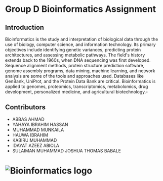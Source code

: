# Group D Bioinformatics Assignment
## Introduction
Bioinformatics is the study and interpretation of biological data through the use of biology, computer science, and information technology. Its primary objectives include identifying genetic variances, predicting protein architectures, and assessing metabolic pathways. The field's history extends back to the 1960s, when DNA sequencing was first developed. Sequence alignment methods, protein structure prediction software, genome assembly programs, data mining, machine learning, and network analysis are some of the tools and approaches used. Databases like GenBank, UniProt, and the Protein Data Bank are critical. Bioinformatics is applied to genomes, proteomics, transcriptomics, metabolomics, drug development, personalized medicine, and agricultural biotechnology.-
## Contributors
- ABBAS AHMAD
- YAHAYA IBRAHIM HASSAN
- MUHAMMAD MUNKAILA
- HAUWA IBRAHIM
- KABIRU MUHAMMAD
- IDAYAT AZEEZ ABIOLA
- SULAIMAN MUHAMMAD
JOSHUA THOMAS BABALE
# ![Bioinformatics logo]()
